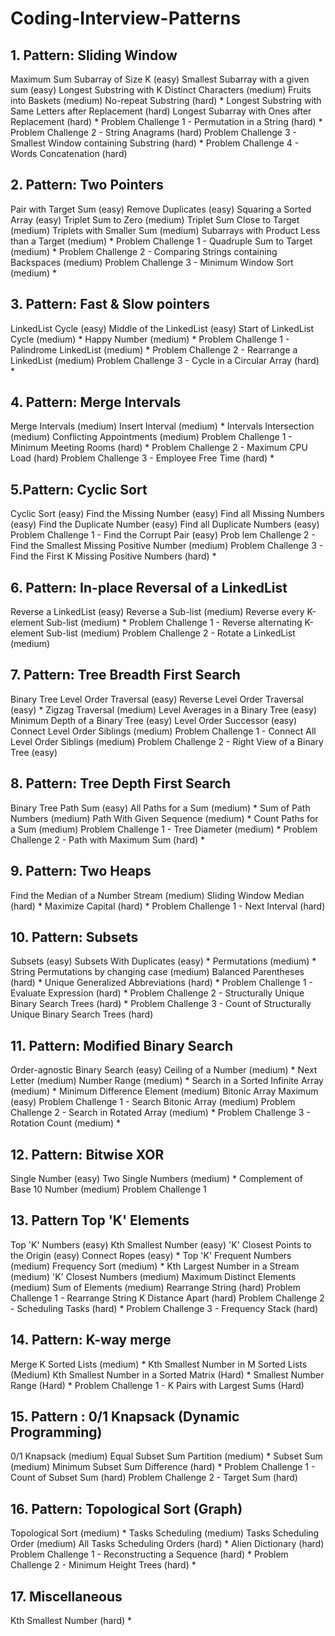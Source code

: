 # Coding-Interview-Patterns

## 1. Pattern: Sliding Window
Maximum Sum Subarray of Size K (easy)
Smallest Subarray with a given sum (easy)
Longest Substring with K Distinct Characters (medium)
Fruits into Baskets (medium)
No-repeat Substring (hard) *
Longest Substring with Same Letters after Replacement (hard)
Longest Subarray with Ones after Replacement (hard) *
Problem Challenge 1 - Permutation in a String (hard) *
Problem Challenge 2 - String Anagrams (hard)
Problem Challenge 3 - Smallest Window containing Substring (hard) *
Problem Challenge 4 - Words Concatenation (hard)

## 2. Pattern: Two Pointers
Pair with Target Sum (easy)
Remove Duplicates (easy)
Squaring a Sorted Array (easy)
Triplet Sum to Zero (medium)
Triplet Sum Close to Target (medium)
Triplets with Smaller Sum (medium)
Subarrays with Product Less than a Target (medium) *
Problem Challenge 1 - Quadruple Sum to Target (medium) *
Problem Challenge 2 - Comparing Strings containing Backspaces (medium)
Problem Challenge 3 - Minimum Window Sort (medium) *

## 3. Pattern: Fast & Slow pointers
LinkedList Cycle (easy)
Middle of the LinkedList (easy)
Start of LinkedList Cycle (medium) *
Happy Number (medium) *
Problem Challenge 1 - Palindrome LinkedList (medium) *
Problem Challenge 2 - Rearrange a LinkedList (medium)
Problem Challenge 3 - Cycle in a Circular Array (hard) *

## 4. Pattern: Merge Intervals
Merge Intervals (medium)
Insert Interval (medium) *
Intervals Intersection (medium)
Conflicting Appointments (medium)
Problem Challenge 1 - Minimum Meeting Rooms (hard) *
Problem Challenge 2 - Maximum CPU Load (hard)
Problem Challenge 3 - Employee Free Time (hard) *

## 5.Pattern: Cyclic Sort
Cyclic Sort (easy)
Find the Missing Number (easy)
Find all Missing Numbers (easy)
Find the Duplicate Number (easy)
Find all Duplicate Numbers (easy)
Problem Challenge 1 - Find the Corrupt Pair (easy)
Prob lem Challenge 2 - Find the Smallest Missing Positive Number (medium)
Problem Challenge 3 - Find the First K Missing Positive Numbers (hard) *

## 6. Pattern: In-place Reversal of a LinkedList
Reverse a LinkedList (easy)
Reverse a Sub-list (medium)
Reverse every K-element Sub-list (medium) *
Problem Challenge 1 - Reverse alternating K-element Sub-list (medium)
Problem Challenge 2 - Rotate a LinkedList (medium)

## 7. Pattern: Tree Breadth First Search
Binary Tree Level Order Traversal (easy)
Reverse Level Order Traversal (easy) *
Zigzag Traversal (medium)
Level Averages in a Binary Tree (easy)
Minimum Depth of a Binary Tree (easy)
Level Order Successor (easy)
Connect Level Order Siblings (medium)
Problem Challenge 1 - Connect All Level Order Siblings (medium)
Problem Challenge 2 - Right View of a Binary Tree (easy)

## 8. Pattern: Tree Depth First Search
Binary Tree Path Sum (easy)
All Paths for a Sum (medium) *
Sum of Path Numbers (medium)
Path With Given Sequence (medium) *
Count Paths for a Sum (medium)
Problem Challenge 1 - Tree Diameter (medium) *
Problem Challenge 2 - Path with Maximum Sum (hard) *

## 9. Pattern: Two Heaps
Find the Median of a Number Stream (medium)
Sliding Window Median (hard) *
Maximize Capital (hard) *
Problem Challenge 1 - Next Interval (hard)

## 10. Pattern: Subsets
Subsets (easy)
Subsets With Duplicates (easy) *
Permutations (medium) *
String Permutations by changing case (medium)
Balanced Parentheses (hard) *
Unique Generalized Abbreviations (hard) *
Problem Challenge 1 - Evaluate Expression (hard) *
Problem Challenge 2 - Structurally Unique Binary Search Trees (hard) *
Problem Challenge 3 - Count of Structurally Unique Binary Search Trees (hard)

## 11. Pattern: Modified Binary Search
Order-agnostic Binary Search (easy)
Ceiling of a Number (medium) *
Next Letter (medium)
Number Range (medium) *
Search in a Sorted Infinite Array (medium) *
Minimum Difference Element (medium)
Bitonic Array Maximum (easy)
Problem Challenge 1 - Search Bitonic Array (medium)
Problem Challenge 2 - Search in Rotated Array (medium) *
Problem Challenge 3 - Rotation Count (medium) *

## 12. Pattern: Bitwise XOR
Single Number (easy)
Two Single Numbers (medium) *
Complement of Base 10 Number (medium)
Problem Challenge 1

## 13. Pattern Top 'K' Elements
Top 'K' Numbers (easy)
Kth Smallest Number (easy)
'K' Closest Points to the Origin (easy)
Connect Ropes (easy) *
Top 'K' Frequent Numbers (medium)
Frequency Sort (medium) *
Kth Largest Number in a Stream (medium)
'K' Closest Numbers (medium)
Maximum Distinct Elements (medium)
Sum of Elements (medium)
Rearrange String (hard)
Problem Challenge 1 - Rearrange String K Distance Apart (hard)
Problem Challenge 2 - Scheduling Tasks (hard) *
Problem Challenge 3 - Frequency Stack (hard)

## 14. Pattern: K-way merge
Merge K Sorted Lists (medium) *
Kth Smallest Number in M Sorted Lists (Medium)
Kth Smallest Number in a Sorted Matrix (Hard) *
Smallest Number Range (Hard) *
Problem Challenge 1 - K Pairs with Largest Sums (Hard)

## 15. Pattern : 0/1 Knapsack (Dynamic Programming)
0/1 Knapsack (medium)
Equal Subset Sum Partition (medium) *
Subset Sum (medium)
Minimum Subset Sum Difference (hard) *
Problem Challenge 1 - Count of Subset Sum (hard)
Problem Challenge 2 - Target Sum (hard)

## 16. Pattern: Topological Sort (Graph)
Topological Sort (medium) *
Tasks Scheduling (medium)
Tasks Scheduling Order (medium)
All Tasks Scheduling Orders (hard) *
Alien Dictionary (hard)
Problem Challenge 1 - Reconstructing a Sequence (hard) *
Problem Challenge 2 - Minimum Height Trees (hard) *

## 17. Miscellaneous
Kth Smallest Number (hard) *
